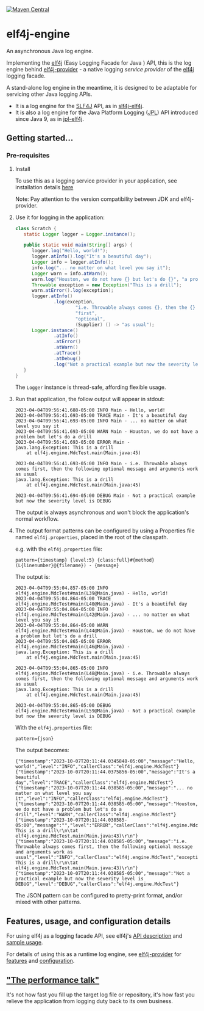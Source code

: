 [![Maven Central](https://img.shields.io/maven-central/v/io.github.elf4j/elf4j-engine.svg?label=Maven%20Central)](https://maven-badges.herokuapp.com/maven-central/io.github.elf4j/elf4j-engine)

# elf4j-engine

An asynchronous Java log engine.

Implementing the [elf4j](https://github.com/elf4j/elf4j) (Easy Logging Facade for Java ) API, this is the log engine
behind [elf4j-provider](https://github.com/elf4j/elf4j-provider) - a native logging _service provider_ of
the [elf4j](https://github.com/elf4j/) logging facade.

A stand-alone log engine in the meantime, it is designed to be adaptable for servicing other Java logging APIs.

* It is a log engine for the [SLF4J](https://www.slf4j.org/) API, as
  in [slf4j-elf4j](https://github.com/elf4j/slf4j-elf4j).
* It is also a log engine for the Java Platform Logging ([JPL](https://openjdk.org/jeps/264)) API introduced since Java
  9, as in [jpl-elf4j](https://github.com/elf4j/jpl-elf4j).

## Getting started...

### Pre-requisites

1. Install

   To use this as a logging service provider in your application, see installation
   details [here](https://github.com/elf4j/elf4j-provider#installation)
  
   Note: Pay attention to the version compatibility between JDK and elf4j-provider.

2. Use it for logging in the application:
   ```java 
   class Scratch {
      static Logger logger = Logger.instance();
   
      public static void main(String[] args) {
         logger.log("Hello, world!");
         logger.atInfo().log("It's a beautiful day");
         Logger info = logger.atInfo();
         info.log("... no matter on what level you say it");
         Logger warn = info.atWarn();
         warn.log("Houston, we do not have {} but let's do {}", "a problem", (Supplier) () -> "a drill");
         Throwable exception = new Exception("This is a drill");
         warn.atError().log(exception);
         logger.atInfo()
                 .log(exception,
                         "i.e. Throwable always comes {}, then the {} message and arguments work {}",
                         "first",
                         "optional",
                         (Supplier) () -> "as usual");
         Logger.instance()
                 .atInfo()
                 .atError()
                 .atWarn()
                 .atTrace()
                 .atDebug()
                 .log("Not a practical example but now the severity level is DEBUG");
      }
   }
   ```
   The `Logger` instance is thread-safe, affording flexible usage.
3. Run that application, the follow output will appear in stdout:
   ```
   2023-04-04T09:56:41.688-05:00 INFO Main - Hello, world!
   2023-04-04T09:56:41.693-05:00 TRACE Main - It's a beautiful day
   2023-04-04T09:56:41.693-05:00 INFO Main - ... no matter on what level you say it
   2023-04-04T09:56:41.693-05:00 WARN Main - Houston, we do not have a problem but let's do a drill
   2023-04-04T09:56:41.693-05:00 ERROR Main - 
   java.lang.Exception: This is a drill
       at elf4j.engine.MdcTest.main(Main.java:45)
   
   2023-04-04T09:56:41.693-05:00 INFO Main - i.e. Throwable always comes first, then the following optional message and arguments work as usual
   java.lang.Exception: This is a drill
       at elf4j.engine.MdcTest.main(Main.java:45)
   
   2023-04-04T09:56:41.694-05:00 DEBUG Main - Not a practical example but now the severity level is DEBUG
   ```
   The output is always asynchronous and won't block the application's normal workflow.
4. The output format patterns can be configured by using a Properties file named `elf4j.properties`, placed in the root
   of the classpath.

   e.g. with the `elf4j.properties` file:

   ```properties
   pattern={timestamp} {level:5} {class:full}#{method}(L{linenumber}@{filename}) - {message}
   ```

   The output is:

   ```
   2023-04-04T09:55:04.857-05:00 INFO  elf4j.engine.MdcTest#main(L39@Main.java) - Hello, world!
   2023-04-04T09:55:04.864-05:00 TRACE elf4j.engine.MdcTest#main(L40@Main.java) - It's a beautiful day
   2023-04-04T09:55:04.864-05:00 INFO  elf4j.engine.MdcTest#main(L42@Main.java) - ... no matter on what level you say it
   2023-04-04T09:55:04.864-05:00 WARN  elf4j.engine.MdcTest#main(L44@Main.java) - Houston, we do not have a problem but let's do a drill
   2023-04-04T09:55:04.865-05:00 ERROR elf4j.engine.MdcTest#main(L46@Main.java) - 
   java.lang.Exception: This is a drill
       at elf4j.engine.MdcTest.main(Main.java:45)
   
   2023-04-04T09:55:04.865-05:00 INFO  elf4j.engine.MdcTest#main(L48@Main.java) - i.e. Throwable always comes first, then the following optional message and arguments work as usual
   java.lang.Exception: This is a drill
       at elf4j.engine.MdcTest.main(Main.java:45)
   
   2023-04-04T09:55:04.865-05:00 DEBUG elf4j.engine.MdcTest#main(L59@Main.java) - Not a practical example but now the severity level is DEBUG
   ```

   With the `elf4j.properties` file:

   ```properties
   pattern={json}
   ```

   The output becomes:

   ```
   {"timestamp":"2023-10-07T20:11:44.0345848-05:00","message":"Hello, world!","level":"INFO","callerClass":"elf4j.engine.MdcTest"}
   {"timestamp":"2023-10-07T20:11:44.0375856-05:00","message":"It's a beautiful day","level":"TRACE","callerClass":"elf4j.engine.MdcTest"}
   {"timestamp":"2023-10-07T20:11:44.038585-05:00","message":"... no matter on what level you say it","level":"INFO","callerClass":"elf4j.engine.MdcTest"}
   {"timestamp":"2023-10-07T20:11:44.038585-05:00","message":"Houston, we do not have a problem but let's do a drill","level":"WARN","callerClass":"elf4j.engine.MdcTest"}
   {"timestamp":"2023-10-07T20:11:44.038585-05:00","message":"","level":"ERROR","callerClass":"elf4j.engine.MdcTest","exception":"java.lang.Exception: This is a drill\r\n\tat elf4j.engine.MdcTest.main(Main.java:43)\r\n"}
   {"timestamp":"2023-10-07T20:11:44.038585-05:00","message":"i.e. Throwable always comes first, then the following optional message and arguments work as usual","level":"INFO","callerClass":"elf4j.engine.MdcTest","exception":"java.lang.Exception: This is a drill\r\n\tat elf4j.engine.MdcTest.main(Main.java:43)\r\n"}
   {"timestamp":"2023-10-07T20:11:44.038585-05:00","message":"Not a practical example but now the severity level is DEBUG","level":"DEBUG","callerClass":"elf4j.engine.MdcTest"}
   ```

   The JSON pattern can be configured to pretty-print format, and/or mixed with other patterns.

## Features, usage, and configuration details

For using elf4j as a logging facade API, see
elf4j's [API description](https://github.com/elf4j/elf4j#log-service-interface-and-access-api)
and [sample usage](https://github.com/elf4j/elf4j#use-it---for-log-service-api-clients).

For details of using this as a runtime log engine, see [elf4j-provider](https://github.com/elf4j/elf4j-provider)
for [features](https://github.com/elf4j/elf4j-provider#features)
and [configuration](https://github.com/elf4j/elf4j-provider#configuration).

## ["The performance talk"](https://github.com/elf4j/elf4j-provider#performance)

It's not how fast you fill up the target log file or repository, it's how fast you relieve the application from logging
duty back to its own business.
